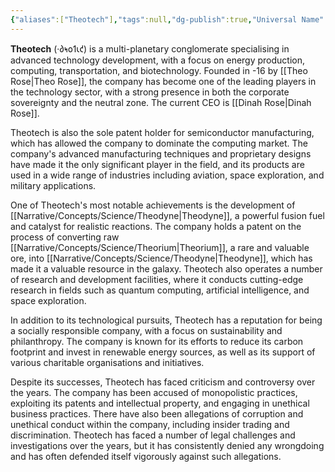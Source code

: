 ```yaml
---
{"aliases":["Theotech"],"tags":null,"dg-publish":true,"Universal Name":"·𐑔𐑰𐑴𐑑𐑧𐑒","permalink":"/narrative/factions/corporations/theotech-llc/","dgPassFrontmatter":true}
---
```


**Theotech** (·𐑔𐑰𐑴𐑑𐑧𐑒) is a multi-planetary conglomerate specialising in advanced technology development, with a focus on energy production, computing, transportation, and biotechnology. Founded in -16 by [[Theo Rose\|Theo Rose]], the company has become one of the leading players in the technology sector, with a strong presence in both the corporate sovereignty and the neutral zone. The current CEO is [[Dinah Rose\|Dinah Rose]].

Theotech is also the sole patent holder for semiconductor manufacturing, which has allowed the company to dominate the computing market. The company's advanced manufacturing techniques and proprietary designs have made it the only significant player in the field, and its products are used in a wide range of industries including aviation, space exploration, and military applications.

One of Theotech's most notable achievements is the development of [[Narrative/Concepts/Science/Theodyne\|Theodyne]], a powerful fusion fuel and catalyst for realistic reactions. The company holds a patent on the process of converting raw [[Narrative/Concepts/Science/Theorium\|Theorium]], a rare and valuable ore, into [[Narrative/Concepts/Science/Theodyne\|Theodyne]], which has made it a valuable resource in the galaxy. Theotech also operates a number of research and development facilities, where it conducts cutting-edge research in fields such as quantum computing, artificial intelligence, and space exploration.

In addition to its technological pursuits, Theotech has a reputation for being a socially responsible company, with a focus on sustainability and philanthropy. The company is known for its efforts to reduce its carbon footprint and invest in renewable energy sources, as well as its support of various charitable organisations and initiatives.

Despite its successes, Theotech has faced criticism and controversy over the years. The company has been accused of monopolistic practices, exploiting its patents and intellectual property, and engaging in unethical business practices. There have also been allegations of corruption and unethical conduct within the company, including insider trading and discrimination. Theotech has faced a number of legal challenges and investigations over the years, but it has consistently denied any wrongdoing and has often defended itself vigorously against such allegations.